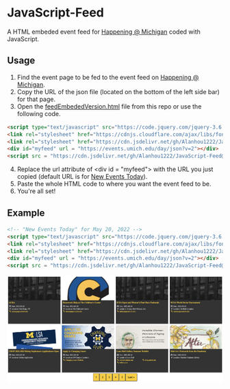 # JavaScript-Feed

A HTML embeded event feed for [Happening @ Michigan](https://events.umich.edu/) coded with JavaScript.

## Usage
1. Find the event page to be fed to the event feed on [Happening @ Michigan](https://events.umich.edu/).
2. Copy the URL of the json file (located on the bottom of the left side bar) for that page.
3. Open the [feedEmbededVersion.html](https://github.com/Alanhou1222/JavaScript-Feed/blob/main/feedEmbededVersion.html) file from this repo or use the following code.
```html
<script type="text/javascript" src="https://code.jquery.com/jquery-3.6.0.min.js"></script>
<link rel="stylesheet" href="https://cdnjs.cloudflare.com/ajax/libs/font-awesome/4.7.0/css/font-awesome.min.css">        
<link rel="stylesheet" href="https://cdn.jsdelivr.net/gh/Alanhou1222/JavaScript-Feed@latest/feed.css">
<div id="myfeed" url = "https://events.umich.edu/day/json?v=2"></div>
<script src = "https://cdn.jsdelivr.net/gh/Alanhou1222/JavaScript-Feed@latest/feed.js"></script>
```
4. Replace the url attribute of \<div id = "myfeed"\> with the URL you just copied (default URL is for [New Events Today](https://events.umich.edu/day)).
5. Paste the whole HTML code to where you want the event feed to be.
6. You're all set!

## Example

```html
<!-- "New Events Today" for May 20, 2022 -->
<script type="text/javascript" src="https://code.jquery.com/jquery-3.6.0.min.js"></script>
<link rel="stylesheet" href="https://cdnjs.cloudflare.com/ajax/libs/font-awesome/4.7.0/css/font-awesome.min.css">        
<link rel="stylesheet" href="https://cdn.jsdelivr.net/gh/Alanhou1222/JavaScript-Feed@latest/feed.css">
<div id="myfeed" url = "https://events.umich.edu/day/json?v=2"></div>
<script src = "https://cdn.jsdelivr.net/gh/Alanhou1222/JavaScript-Feed@latest/feed.js"></script>
```
![Screen Shot](/images/eventFeedExample.png)


